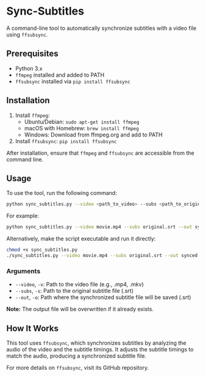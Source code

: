 # Sync-Subtitles

A command-line tool to automatically synchronize subtitles with a video file using `ffsubsync`.

## Prerequisites

- Python 3.x
- `ffmpeg` installed and added to PATH
- `ffsubsync` installed via `pip install ffsubsync`

## Installation

1. Install `ffmpeg`:
   - Ubuntu/Debian: `sudo apt-get install ffmpeg`
   - macOS with Homebrew: `brew install ffmpeg`
   - Windows: Download from ffmpeg.org and add to PATH
2. Install `ffsubsync`: `pip install ffsubsync`

After installation, ensure that `ffmpeg` and `ffsubsync` are accessible from the command line.

## Usage

To use the tool, run the following command:

```bash
python sync_subtitles.py --video <path_to_video> --subs <path_to_original_srt> --out <path_to_output_srt>
```

For example:

```bash
python sync_subtitles.py --video movie.mp4 --subs original.srt --out synced.srt
```

Alternatively, make the script executable and run it directly:

```bash
chmod +x sync_subtitles.py
./sync_subtitles.py --video movie.mp4 --subs original.srt --out synced.srt
```

### Arguments

- `--video`, `-v`: Path to the video file (e.g., .mp4, .mkv)
- `--subs`, `-s`: Path to the original subtitle file (.srt)
- `--out`, `-o`: Path where the synchronized subtitle file will be saved (.srt)

**Note:** The output file will be overwritten if it already exists.

## How It Works

This tool uses `ffsubsync`, which synchronizes subtitles by analyzing the audio of the video and the subtitle timings. It adjusts the subtitle timings to match the audio, producing a synchronized subtitle file.

For more details on `ffsubsync`, visit its GitHub repository.